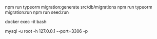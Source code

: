 npm run typeorm migration:generate src/db/migrations
npm run typeorm migration:run
npm run seed:run

docker exec -it <containerId> bash

mysql -u root -h 127.0.0.1 --port=3306 -p
